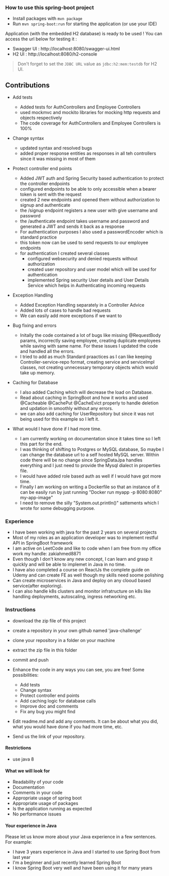 ### How to use this spring-boot project

- Install packages with `mvn package`
- Run `mvn spring-boot:run` for starting the application (or use your IDE)

Application (with the embedded H2 database) is ready to be used ! You can access the url below for testing it :

- Swagger UI : http://localhost:8080/swagger-ui.html
- H2 UI : http://localhost:8080/h2-console

> Don't forget to set the `JDBC URL` value as `jdbc:h2:mem:testdb` for H2 UI.


## Contributions
- Add tests
  - Added tests for AuthControllers and Employee Controllers
  - used mockmvc and mockito libraries for mocking http requests and objects respectively
  - The code coverage for AuthControllers and Employee Controllers is 100%

- Change syntax
  - updated syntax and resolved bugs
  - added proper response entities as responses in all teh controllers since it was missing in most of them

- Protect controller end points
  - Added JWT auth and Spring Security based authentication to protect the controller endpoints
  - configured endpoints to be able to only accessible when a bearer token is sent with the request
  - created 2 new endpoints and opened them without authorization to signup and authenticate
  - the /signup endpoint registers a new user with give username and password
  - the /authenticate endpoint takes username and password and generated a JWT and sends it back as a response
  - For authentication purposes I also used a passwordEncoder which is standard practice
  - this token now can be used to send requests to our employee endpoints
  - for authentication I created several classes
    - configured websecurity and denied requests without authorization
    - created user repository and user model which will be used for authentication
    - implemented Spring security User details and User Details Service which helps in Authenticating incoming requests

- Exception Handling
  - Added Exception Handling separately in a Controller Advice
  - Added lots of cases to handle bad requests
  - We can easily add more exceptions if we want to

- Bug fixing and errors
  - Initally the code contained a lot of bugs like missing @RequestBody params, incorrectly saving employee, creating duplicate employees while saving with same name. For these issues I updated the code and handled all the errors.
  - I tried to add as much Standard praactices as I can like keeping Controller-service-repo format, creating service and serviceImpl classes, not creating unnecessary temporary objects which would take up memory.

- Caching for Database
  - I also added Caching which will decrease the load on Database.
  - Read about caching in SpringBoot and how it works and used @Cacheable @CachePut @CacheEvict properly to handle deletion and updation in smoothly without any errors.
  - we can also add caching for UserRepository but since it was not being used for this example so I left it.

- What would I have done if I had more time.
  - I am currently working on documentation since it takes time so I left this part for the end.
  - I was thinking of shifting to Postgres or MySQL database, So maybe I can change the database url to a self hosted MySQL server. Within code there will be no change since SpringDataJpa handles everything and I just need to provide the Mysql dialect in properties file.
  - I would have added role based auth as well if I would have got more time.
  - Finally I am working on writing a Dockerfile so that an instance of it can be easily run by just running "Docker run myapp -p 8080:8080" my-app-image"
  - I need to remove the silly "System.out.println()" sattements which I wrote for some debugging purpose.

### Experience

- I have been working with java for the past 2 years on several projects
- Most of my roles as an application developer was to implement restful API in SpringBoot framework
- I am active on LeetCode and like to code when I am free from my office work my handle: zakiahmed8871
- Even though I don't know any new concept, I can learn and grasp it quickly and will be able to implemet in Java in no time.
- I have also completed a course on ReactJs the complete guide on Udemy and can create FE as well though my skills need soome polishing
- Can create microservices in Java and deploy on any clooud based service(after exploring). 
- I can also handle k8s clusters and monitor infratructure on k8s like handling deployments, autoscaling, ingress networking etc.

### Instructions

- download the zip file of this project
- create a repository in your own github named 'java-challenge'
- clone your repository in a folder on your machine
- extract the zip file in this folder
- commit and push

- Enhance the code in any ways you can see, you are free! Some possibilities:
  - Add tests
  - Change syntax
  - Protect controller end points
  - Add caching logic for database calls
  - Improve doc and comments
  - Fix any bug you might find
- Edit readme.md and add any comments. It can be about what you did, what you would have done if you had more time, etc.
- Send us the link of your repository.

#### Restrictions
- use java 8


#### What we will look for
- Readability of your code
- Documentation
- Comments in your code 
- Appropriate usage of spring boot
- Appropriate usage of packages
- Is the application running as expected
- No performance issues

#### Your experience in Java

Please let us know more about your Java experience in a few sentences. For example:

- I have 3 years experience in Java and I started to use Spring Boot from last year
- I'm a beginner and just recently learned Spring Boot
- I know Spring Boot very well and have been using it for many years
